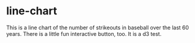 line-chart
==========
This is a line chart of the number of strikeouts in baseball over the last 60 years. There is a little fun interactive button, too. It is a d3 test.
